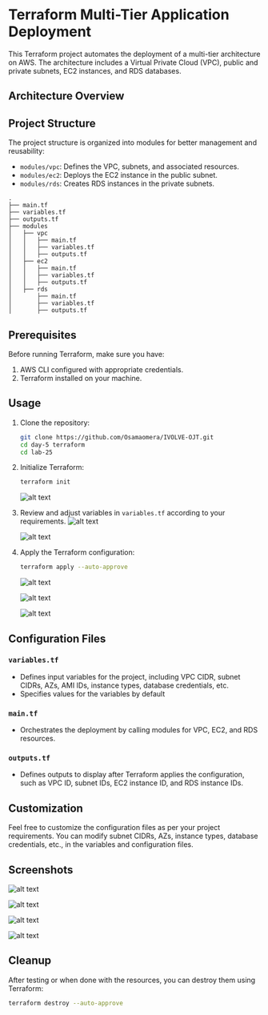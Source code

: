 # Terraform Multi-Tier Application Deployment

This Terraform project automates the deployment of a multi-tier architecture on AWS. The architecture includes a Virtual Private Cloud (VPC), public and private subnets, EC2 instances, and RDS databases.

## Architecture Overview


## Project Structure

The project structure is organized into modules for better management and reusability:

- `modules/vpc`: Defines the VPC, subnets, and associated resources.
- `modules/ec2`: Deploys the EC2 instance in the public subnet.
- `modules/rds`: Creates RDS instances in the private subnets.
```
.
├── main.tf
├── variables.tf
├── outputs.tf
├── modules
│   ├── vpc
│   │   ├── main.tf
│   │   ├── variables.tf
│   │   ├── outputs.tf
│   ├── ec2
│   │   ├── main.tf
│   │   ├── variables.tf
│   │   ├── outputs.tf
│   ├── rds
│       ├── main.tf
│       ├── variables.tf
│       ├── outputs.tf
```

## Prerequisites

Before running Terraform, make sure you have:

1. AWS CLI configured with appropriate credentials.
2. Terraform installed on your machine.

## Usage

1. Clone the repository:

   ```bash
   git clone https://github.com/Osamaomera/IVOLVE-OJT.git
   cd day-5 terraform
   cd lab-25
   ```

2. Initialize Terraform:

   ```bash
   terraform init
   ```
   ![alt text](screenshots/lab-25-init.png)

3. Review and adjust variables in `variables.tf` according to your requirements.
   ![alt text](screenshots/lab-25-plan1.png)

   ![alt text](screenshots/lab-25-plan2.png)
4. Apply the Terraform configuration:

   ```bash
   terraform apply --auto-approve
   ```
   ![alt text](screenshots/lab-25-apply1.png)

   ![alt text](screenshots/lab-25-apply2.png)   

   ![alt text](screenshots/lab-25-apply3.png)

## Configuration Files

### `variables.tf`

- Defines input variables for the project, including VPC CIDR, subnet CIDRs, AZs, AMI IDs, instance types, database credentials, etc.
- Specifies values for the variables by default

### `main.tf`

- Orchestrates the deployment by calling modules for VPC, EC2, and RDS resources.

### `outputs.tf`

- Defines outputs to display after Terraform applies the configuration, such as VPC ID, subnet IDs, EC2 instance ID, and RDS instance IDs.

## Customization

Feel free to customize the configuration files as per your project requirements. You can modify subnet CIDRs, AZs, instance types, database credentials, etc., in the variables and configuration files.

## Screenshots

   ![alt text](screenshots/lab-25-subnets.png)

   ![alt text](screenshots/lab-25-rt.png)

   ![alt text](screenshots/lab-25-igw.png)

   ![alt text](screenshots/lab-25-rds.png)
## Cleanup

After testing or when done with the resources, you can destroy them using Terraform:

```bash
terraform destroy --auto-approve
```


